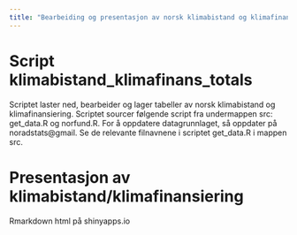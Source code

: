 ```yaml
---
title: "Bearbeiding og presentasjon av norsk klimabistand og klimafinansiering"
---
```


# Script klimabistand_klimafinans_totals
Scriptet laster ned, bearbeider og lager tabeller av norsk klimabistand og klimafinansiering.
Scriptet sourcer følgende script fra undermappen src: get_data.R og norfund.R.
For å oppdatere datagrunnlaget, så oppdater på noradstats@gmail. Se de relevante filnavnene i scriptet get_data.R i mappen src.

# Presentasjon av klimabistand/klimafinansiering
Rmarkdown html på shinyapps.io
